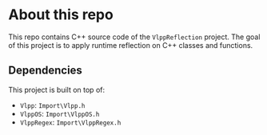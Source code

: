 # About this repo

This repo contains C++ source code of the `VlppReflection` project.
The goal of this project is to apply runtime reflection on C++ classes and functions.

## Dependencies

This project is built on top of:

- `Vlpp`: `Import\Vlpp.h`
- `VlppOS`: `Import\VlppOS.h`
- `VlppRegex`: `Import\VlppRegex.h`
